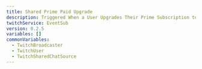 ```yaml
---
title: Shared Prime Paid Upgrade
description: Triggered When a User Upgrades Their Prime Subscription to a Tier 1, 2, or 3 in the Shared Chat
twitchService: EventSub
version: 0.2.5
variables: []
commonVariables:
  - TwitchBroadcaster
  - TwitchUser
  - TwitchSharedChatSource
---
```

